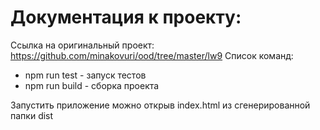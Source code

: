 # Документация к проекту:
Ссылка на оригинальный проект: https://github.com/minakovuri/ood/tree/master/lw9
Список команд:
- npm run test - запуск тестов
- npm run build - сборка проекта

Запустить приложение можно открыв index.html из сгенерированной папки dist